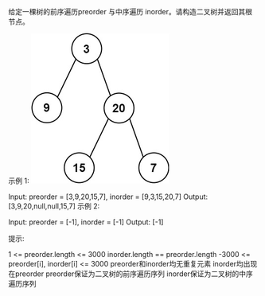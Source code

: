 给定一棵树的前序遍历preorder 与中序遍历 inorder。请构造二叉树并返回其根节点。



示例 1:
![img.png](img.png)

Input: preorder = [3,9,20,15,7], inorder = [9,3,15,20,7]
Output: [3,9,20,null,null,15,7]
示例 2:

Input: preorder = [-1], inorder = [-1]
Output: [-1]


提示:

1 <= preorder.length <= 3000
inorder.length == preorder.length
-3000 <= preorder[i], inorder[i] <= 3000
preorder和inorder均无重复元素
inorder均出现在preorder
preorder保证为二叉树的前序遍历序列
inorder保证为二叉树的中序遍历序列

